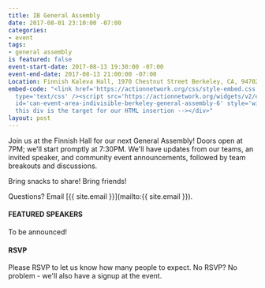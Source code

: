 ```yaml
---
title: IB General Assembly
date: 2017-08-01 23:10:00 -07:00
categories:
- event
tags:
- general assembly
is featured: false
event-start-date: 2017-08-13 19:30:00 -07:00
event-end-date: 2017-08-13 21:00:00 -07:00
Location: Finnish Kaleva Hall, 1970 Chestnut Street Berkeley, CA, 94702
embed-code: "<link href='https://actionnetwork.org/css/style-embed.css' rel='stylesheet'
  type='text/css' /><script src='https://actionnetwork.org/widgets/v2/event/indivisible-berkeley-general-assembly-6?format=js&source=widget'></script><div
  id='can-event-area-indivisible-berkeley-general-assembly-6' style='width: 100%'><!--
  this div is the target for our HTML insertion --></div>"
layout: post
---
```


Join us at the Finnish Hall for our next General Assembly! Doors open at 7PM; we'll start promptly at 7:30PM.  We'll have updates from our teams, an invited speaker, and community event announcements, followed by team breakouts and discussions.

Bring snacks to share! Bring friends!

Questions? Email [{{ site.email }}](mailto:{{ site.email }}).

#### FEATURED SPEAKERS

To be announced!

#### RSVP

Please RSVP to let us know how many people to expect.  No RSVP?  No problem - we'll also have a signup at the event.